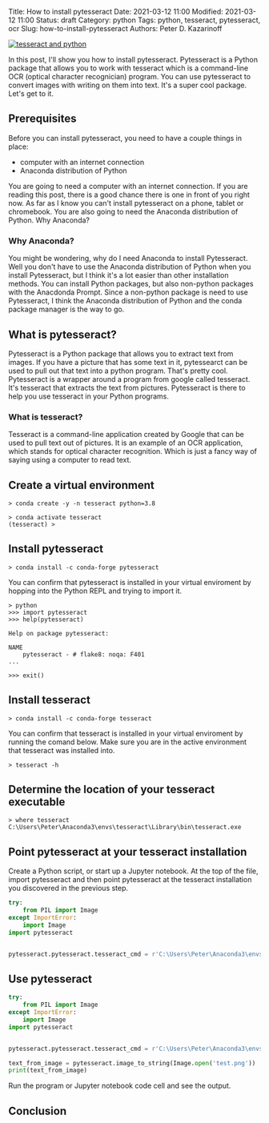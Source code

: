Title: How to install pytesseract
Date: 2021-03-12 11:00
Modified: 2021-03-12 11:00
Status: draft
Category: python
Tags: python, tesseract, pytesseract, ocr
Slug: how-to-install-pytesseract
Authors: Peter D. Kazarinoff

[![tesseract and python]({static}/posts/tesseract/images/tesseract_plus_python.png)]({filename}/posts/tesseract/how_to_install_pytesseract.md)

In this post, I'll show you how to install pytesseract. Pytesseract is a Python package that allows you to work with tesseract which is a command-line OCR (optical character recognician) program. You can use pytesseract to convert images with writing on them into text. It's a super cool package. Let's get to it.

## Prerequisites

Before you can install pytesseract, you need to have a couple things in place:

 * computer with an internet connection
 * Anaconda distribution of Python

You are going to need a computer with an internet connection. If you are reading this post, there is a good chance there is one in front of you right now. As far as I know you can't install pytesseract on a phone, tablet or chromebook. You are also going to need the Anaconda distribution of Python. Why Anaconda?

### Why Anaconda?

You might be wondering, why do I need Anaconda to install Pytesseract. Well you don't have to use the Anaconda distribution of Python when you install Pytesseract, but I think it's a lot easier than other installation methods. You can install Python packages, but also non-python packages with the Anacdonda Prompt. Since a non-python package is need to use Pytesseract, I think the Anaconda distribution of Python and the conda package manager is the way to go.

## What is pytesseract?

Pytesseract is a Python package that allows you to extract text from images. If you have a picture that has some text in it, pytessearct can be used to pull out that text into a python program. That's pretty cool. Pytesseract is a wrapper around a program from google called tesseract. It's tesseract that extracts the text from pictures. Pytesseract is there to help you use tesseract in your Python programs.

### What is tesseract?

Tesseract is a command-line application created by Google that can be used to pull text out of pictures. It is an example of an OCR application, which stands for optical character recognition. Which is just a fancy way of saying using a computer to read text.

## Create a virtual environment


```text
> conda create -y -n tesseract python=3.8
```



```text
> conda activate tesseract
(tesseract) >
```


## Install pytesseract

```text
> conda install -c conda-forge pytesseract
```

You can confirm that pytesseract is installed in your virtual enviroment by hopping into the Python REPL and trying to import it.

```text
> python
>>> import pytesseract
>>> help(pytesseract)

Help on package pytesseract:

NAME
    pytesseract - # flake8: noqa: F401
...

>>> exit()
```

## Install tesseract

```text
> conda install -c conda-forge tesseract
```


You can confirm that tesseract is installed in your virtual enviroment by running the comand below. Make sure you are in the active environment that tesseract was installed into.

```text
> tesseract -h
```

## Determine the location of your tesseract executable

```text
> where tesseract
C:\Users\Peter\Anaconda3\envs\tesseract\Library\bin\tesseract.exe
```

## Point pytesseract at your tesseract installation

Create a Python script, or start up a Jupyter notebook. At the top of the file, import pytesseract and then point pytesseract at the tesseract installation you discovered in the previous step.

```python
try:
    from PIL import Image
except ImportError:
    import Image
import pytesseract


pytesseract.pytesseract.tesseract_cmd = r'C:\Users\Peter\Anaconda3\envs\tesseract\Library\bin\tesseract.exe'

```

## Use pytesseract

```python
try:
    from PIL import Image
except ImportError:
    import Image
import pytesseract


pytesseract.pytesseract.tesseract_cmd = r'C:\Users\Peter\Anaconda3\envs\tesseract\Library\bin\tesseract.exe'

text_from_image = pytesseract.image_to_string(Image.open('test.png'))
print(text_from_image)
```

Run the program or Jupyter notebook code cell and see the output.


## Conclusion
